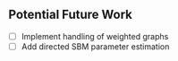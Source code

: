 ## Potential Future Work

- [ ] Implement handling of weighted graphs
- [ ] Add directed SBM parameter estimation
